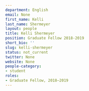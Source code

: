 ```yaml
---
department: English
email: None
first_name: Kelli
last_name: Shermeyer
layout: people
title: Kelli Shermeyer
position: Graduate Fellow 2018-2019
short_bio: ''
slug: kelli-shermeyer
status: not_current
twitter: None
website: None
people-category:
- student
roles:
- Graduate Fellow, 2018–2019
---
```



